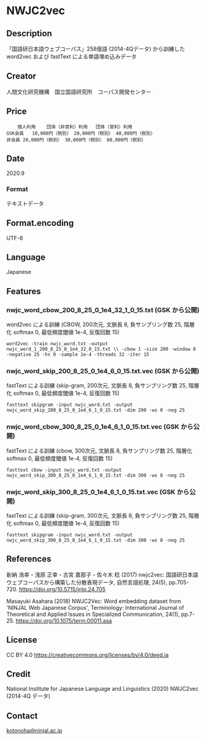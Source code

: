 # NWJC2vec

## Description
「国語研日本語ウェブコーパス」258億語 (2014-4Qデータ) から訓練した
word2vec および fastText による単語埋め込みデータ

## Creator
人間文化研究機構　国立国語研究所　コーパス開発センター

## Price
```
 	個人利用	団体（非営利）利用	団体（営利）利用
GSK会員	10,000円（税別）	20,000円（税別）	40,000円（税別）
非会員	20,000円（税別）	30,000円（税別）	60,000円（税別）
```

## Date
2020.9

### Format
テキストデータ

## Format.encoding
UTF-8

## Language
Japanese

## Features 

### nwjc_word_cbow_200_8_25_0_1e4_32_1_0_15.txt (GSK から公開)
word2vec による訓練 (CBOW, 200次元, 文脈長 8, 負サンプリング数 25, 階層化 softmax 0, 最低頻度閾値 1e-4, 反復回数 15)
```
word2vec -train nwjc_word.txt -output nwjc_word_1_200_8_25_0_1e4_32_0_15.txt \\ -cbow 1 -size 200 -window 8 -negative 25 -hs 0 -sample 1e-4 -threads 32 -iter 15
```

### nwjc_word_skip_200_8_25_0_1e4_6_0_15.txt.vec (GSK から公開)
fastText による訓練 (skip-gram, 200次元, 文脈長 8, 負サンプリング数 25, 階層化 softmax 0, 最低頻度閾値 1e-4, 反復回数 15)
```
fasttext skipgram -input nwjc_word.txt -output nwjc_word_skip_200_8_25_0_1e4_6_1_0_15.txt -dim 200 -ws 8 -neg 25 
```

### nwjc_word_cbow_300_8_25_0_1e4_6_1_0_15.txt.vec (GSK から公開)
fastText による訓練 (cbow, 300次元, 文脈長 8, 負サンプリング数 25, 階層化 softmax 0, 最低頻度閾値 1e-4, 反復回数 15)
```
fasttext cbow -input nwjc_word.txt -output nwjc_word_skip_300_8_25_0_1e4_6_1_0_15.txt -dim 300 -ws 8 -neg 25 
```

### nwjc_word_skip_300_8_25_0_1e4_6_1_0_15.txt.vec (GSK から公開)
fastText による訓練 (skip-gram, 300次元, 文脈長 8, 負サンプリング数 25, 階層化 softmax 0, 最低頻度閾値 1e-4, 反復回数 15)
```
fasttext skipgram -input nwjc_word.txt -output nwjc_word_skip_300_8_25_0_1e4_6_1_0_15.txt -dim 300 -ws 8 -neg 25 
```

## References 

新納 浩幸・浅原 正幸・古宮 嘉那子・佐々木 稔 (2017) nwjc2vec: 国語研日本語ウェブコーパスから構築した分散表現データ, 自然言語処理, 24(5), pp.705-720. https://doi.org/10.5715/jnlp.24.705

Masayuki Asahara (2018) NWJC2Vec: Word embedding dataset from 'NINJAL Web Japanese Corpus', Terminology:  International Journal of Theoretical and Applied Issues in Specialized Communication, 24(1), pp.7-25. https://doi.org/10.1075/term.00011.asa

## License
CC BY 4.0 https://creativecommons.org/licenses/by/4.0/deed.ja

## Credit
National Institute for Japanese Language and Linguistics (2020) NWJC2vec (2014-4Q データ)

## Contact
kotonoha@ninjal.ac.jp
